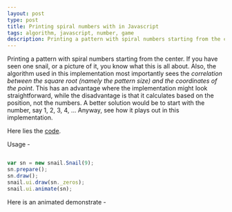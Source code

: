 ```yaml
---
layout: post
type: post
title: Printing spiral numbers with in Javascript
tags: algorithm, javascript, number, game
description: Printing a pattern with spiral numbers starting from the center. If you have seen one snail, or a picture of it, you know what this is all about. Also, the algorithm used in this implementation most importantly sees the correlation between the square root (namely the pattern size) and the coordinates of the point. This has an advantage where the implementation might look straightforward, while the disadvantage is that it calculates based on the position, not the numbers. A better solution would be to start with the number, say 1, 2, 3, 4, ... Anyway, see how it plays out in this implementation.
---
```


Printing a pattern with spiral numbers starting from the center. If you have seen one snail, or a picture of it, you know what this is all about. Also, the algorithm used in this implementation most importantly sees the *correlation between the square root (namely the pattern size) and the coordinates of the point*. This has an advantage where the implementation might look straightforward, while the disadvantage is that it calculates based on the position, not the numbers. A better solution would be to start with the number, say 1, 2, 3, 4, ... Anyway, see how it plays out in this implementation.

Here lies the [code](https://github.com/chaobin/snail "snail").

Usage -

```javascript

var sn = new snail.Snail(9);
sn.prepare();
sn.draw();
snail.ui.draw(sn._zeros);
snail.ui.animate(sn);
```

Here is an animated demonstrate -

<div>
  <style type="text/css" media="screen">
    .point {
      width: 30px;
      float: left;
    }
  </style>
  <script type="text/javascript" src="/javascripts/snail.js"></script>
  <script type="text/javascript" charset="utf-8">
    var sn = new snail.Snail(9);
    sn.prepare();
    sn.draw();
    snail.ui.draw(sn._zeros);
    snail.ui.animate(sn); 
  </script>
</div>